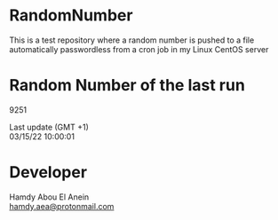 # RandomNumber    
This is a test repository where a random number is pushed to a file automatically passwordless from a cron job in my Linux CentOS server    
# Random Number of the last run   
9251
      
Last update (GMT +1)    
03/15/22 10:00:01
# Developer    
Hamdy Abou El Anein   
hamdy.aea@protonmail.com
